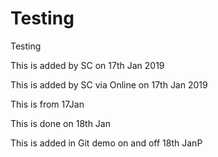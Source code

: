 # Testing
Testing

<p>This is added by SC on 17th Jan 2019</p>
<p>This is added by SC via Online on 17th Jan 2019</p>
<p>This is from 17Jan</p>

This is done on 18th Jan

This is added in Git demo on and off 18th JanP